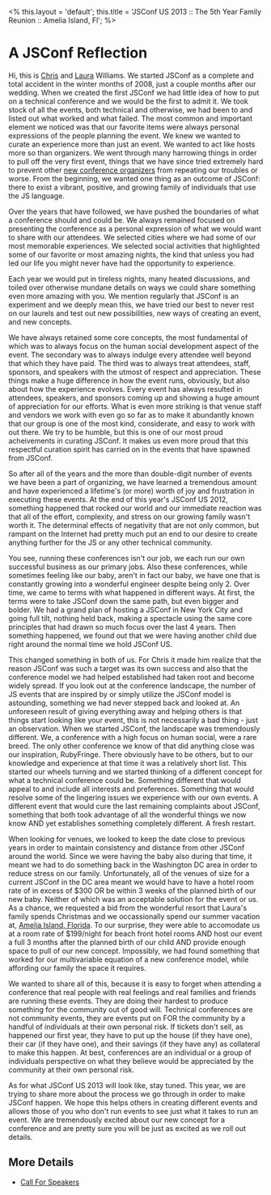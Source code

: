 <%
this.layout = 'default';
this.title = 'JSConf US 2013 :: The 5th Year Family Reunion :: Amelia Island, Fl';
%>


# A JSConf Reflection

Hi, this is [Chris](http://www.twitter.com/voodootikigod) and [Laura](http://www.twitter.com/lwilliams) Williams. We started JSConf as a complete and total accident in the winter months of 2008, just a couple months after our wedding. When we created the first JSConf we had little idea of how to put on a technical conference and we would be the first to admit it. We took stock of all the events, both technical and otherwise, we had been to and listed out what worked and what failed. The most common and important element we noticed was that our favorite items were always personal expressions of the people planning the event. We knew we wanted to curate an experience more than just an event. We wanted to act like hosts more so than organizers. We went through many harrowing things in order to pull off the very first event, things that we have since tried extremely hard to prevent other [new conference organizers](http://www.mikealrogers.com/posts/the-business-of-conferences.html) from repeating our troubles or worse. From the beginning, we wanted one thing as an outcome of JSConf: there to exist a vibrant, positive, and growing family of individuals that use the JS language.

Over the years that have followed, we have pushed the boundaries of what a conference should and could be. We always remained focused on presenting the conference as a personal expression of what we would want to share with our attendees. We selected cities where we had some of our most memorable experiences. We selected social activities that highlighted some of our favorite or most amazing nights, the kind that unless you had led our life you might never have had the opportunity to experience. 

Each year we would put in tireless nights, many heated discussions, and toiled over otherwise mundane details on ways we could share something even more amazing with you. We mention regularly that JSConf is an experiment and we deeply mean this, we have tried our best to never rest on our laurels and test out new possibilities, new ways of creating an event, and new concepts. 

We have always retained some core concepts, the most fundamental of which was to always focus on the human social development aspect of the event. The secondary was to always indulge every attendee well beyond that which they have paid. The third was to always treat attendees, staff, sponsors, and speakers with the utmost of respect and appreciation. These things make a huge difference in how the event runs, obviously, but also about how the experience evolves. Every event has always resulted in attendees, speakers, and sponsors coming up and showing a huge amount of appreciation for our efforts. What is even more striking is that venue staff and vendors we work with even go so far as to make it abundantly known that our group is one of the most kind, considerate, and easy to work with out there. We try to be humble, but this is one of our most proud acheivements in curating JSConf. It makes us even more proud that this respectful curation spirit has carried on in the events that have spawned from JSConf.

So after all of the years and the more than double-digit number of events we have been a part of organizing, we have learned a tremendous amount and have experienced a lifetime's (or more) worth of joy and frustration in executing these events. At the end of this year's JSConf US 2012, something happened that rocked our world and our immediate reaction was that all of the effort, complexity, and stress on our growing family wasn't worth it. The determinal effects of negativity that are not only common, but rampant on the Internet had pretty much put an end to our desire to create anything further for the JS or any other technical community. 

You see, running these conferences isn't our job, we each run our own successful business as our primary jobs. Also these conferences, while sometimes feeling like our baby, aren't in fact our baby, we have one that is constantly growing into a wonderful engineer despite being only 2. Over time, we came to terms with what happened in different ways. At first, the terms were to take JSConf down the same path, but even bigger and bolder. We had a grand plan of hosting a JSConf in New York City and going full tilt, nothing held back, making a spectacle using the same core principles that had drawn so much focus over the last 4 years. Then something happened, we found out that we were having another child due right around the normal time we hold JSConf US. 

This changed something in both of us. For Chris it made him realize that the reason JSConf was such a target was its own success and also that the conference model we had helped established had taken root and become widely spread. If you look out at the conference landscape, the number of JS events that are inspired by or simply utilize the JSConf model is astounding, something we had never stepped back and looked at. An unforeseen result of giving everything away and helping others is that things start looking like your event, this is not necessarily a bad thing - just an observation. When we started JSConf, the landscape was tremendously different. We, a conference with a high focus on human social, were a rare breed. The only other conference we know of that did anything close was our inspiration, RubyFringe. There obviously have to be others, but to our knowledge and experience at that time it was a relatively short list. This started our wheels turning and we started thinking of a different concept for what a technical conference could be. Something different that would appeal to and include all interests and preferences. Something that would resolve some of the lingering issues we experience with our own events. A different event that would cure the last remaining complaints about JSConf, something that both took advantage of all the wonderful things we now know AND yet establishes something completely different. A fresh restart.

When looking for venues, we looked to keep the date close to previous years in order to maintain consistency and distance from other JSConf around the world. Since we were having the baby also during that time, it meant we had to do something back in the Washington DC area in order to reduce stress on our family. Unfortunately, all of the venues of size for a current JSConf in the DC area meant we would have to have a hotel room rate of in excess of $300 OR be within 3 weeks of the planned birth of our new baby. Neither of which was an acceptable solution for the event or us. As a chance, we requested a bid from the wonderful resort that Laura's family spends Christmas and we occassionally spend our summer vacation at, [Amelia Island, Florida](http://www.omnihotels.com/FindAHotel/AmeliaIsland.aspx). To our surprise, they were able to accomodate us at a room rate of $199/night for beach front hotel rooms AND host our event a full 3 months after the planned birth of our child AND provide enough space to pull of our new concept. Impossibly, we had found something that worked for our multivariable equation of a new conference model, while affording our family the space it requires.

We wanted to share all of this, because it is easy to forget when attending a conference that real people with real feelings and real families and friends are running these events. They are doing their hardest to produce something for the community out of good will. Technical conferences are not community events, they are events put on FOR the community by a handful of individuals at their own personal risk. If tickets don't sell, as happened our first year, they have to put up the house (if they have one), their car (if they have one), and their savings (if they have any) as collateral to make this happen. At best, conferences are an individual or a group of individuals perspective on what they believe would be appreciated by the community at their own personal risk. 

As for what JSConf US 2013 will look like, stay tuned. This year, we are trying to share more about the process we go through in order to make JSConf happen. We hope this helps others in creating different events and allows those of you who don't run events to see just what it takes to run an event. We are tremendously excited about our new concept for a conference and are pretty sure you will be just as excited as we roll out details. 


## More Details
* [Call For Speakers](/call-for-speakers)